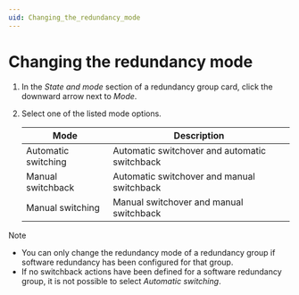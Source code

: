 ```yaml
---
uid: Changing_the_redundancy_mode
---
```


# Changing the redundancy mode

1. In the *State and mode* section of a redundancy group card, click the downward arrow next to *Mode*.

1. Select one of the listed mode options.

   | Mode | Description |
   |--|--|
   | Automatic switching | Automatic switchover and automatic switchback |
   | Manual switchback | Automatic switchover and manual switchback |
   | Manual switching | Manual switchover and manual switchback |

> [!NOTE]
>
> - You can only change the redundancy mode of a redundancy group if software redundancy has been configured for that group.
> - If no switchback actions have been defined for a software redundancy group, it is not possible to select *Automatic switching*.
